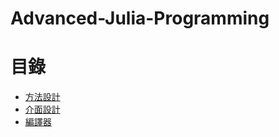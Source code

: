 # Advanced-Julia-Programming

# 目錄

* [方法設計](method-design.ipynb)
* [介面設計](api-design.ipynb)
* [編譯器](compiler.ipynb)
